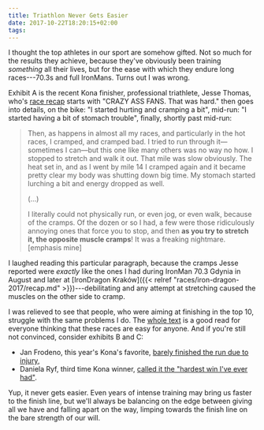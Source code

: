 ```yaml
---
title: Triathlon Never Gets Easier
date: 2017-10-22T18:20:15+02:00
tags:
---
```


I thought the top athletes in our sport are somehow gifted. Not so much for the results they achieve, because they've obviously been training _something_ all their lives, but for the ease with which they endure long races---70.3s and full IronMans. Turns out I was wrong.

<!--more-->

Exhibit A is the recent Kona finisher, professional triathlete, Jesse Thomas, who's [race recap][jesse-thomas-kona-recap] starts with "CRAZY ASS FANS. That was hard." then goes into details, on the bike: "I started hurting and cramping a bit", mid-run: "I started having a bit of stomach trouble", finally, shortly past mid-run:

> Then, as happens in almost all my races, and particularly in the hot races, I cramped, and cramped bad. I tried to run through it—sometimes I can—but this one like many others was no way no how. I stopped to stretch and walk it out. That mile was slow obviously. The heat set in, and as I went by mile 14 I cramped again and it became pretty clear my body was shutting down big time. My stomach started lurching a bit and energy dropped as well.
>
> (...)
>
> I literally could not physically run, or even jog, or even walk, because of the cramps. Of the dozen or so I had, a few were those ridiculously annoying ones that force you to stop, and then __as you try to stretch it, the opposite muscle cramps__! It was a freaking nightmare. [emphasis mine]

I laughed reading this particular paragraph, because the cramps Jesse reported were _exactly_ like the ones I had during IronMan 70.3 Gdynia in August and later at [IronDragon Kraków]({{< relref "races/iron-dragon-2017/recap.md" >}})---debilitating and any attempt at stretching caused the muscles on the other side to cramp.

I was relieved to see that people, who were aiming at finishing in the top 10, struggle with the same problems I do. The [whole text][jesse-thomas-kona-recap] is a good read for everyone thinking that these races are easy for anyone. And if you're still not convinced, consider exhibits B and C:

* Jan Frodeno, this year's Kona's favorite, [barely finished the run due to injury][triathelte-kona-recap],
* Daniela Ryf, third time Kona winner, [called it the "hardest win I've ever had"][triathlete-kona-daniela-ryf].

Yup, it never gets easier. Even years of intense training may bring us faster to the finish line, but we'll always be balancing on the edge between giving all we have and falling apart on the way, limping towards the finish line on the bare strength of our will.

[jesse-thomas-kona-recap]: http://www.triathlete.com/2017/10/ironman/jesse-thomas-kona-race-report-hard_307597
[triathelte-kona-recap]: http://www.triathlete.com/2017/10/ironman/patrick-lange-breaks-course-record-earns-first-ironman-world-title_307329
[triathlete-kona-daniela-ryf]: http://www.triathlete.com/2017/10/video/daniela-ryf-kona-victory-no-3-hardest-win-ive-ever_307364
